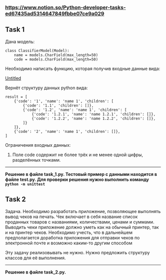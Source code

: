 ### https://www.notion.so/Python-developer-tasks-ed67435ad5314647849fbbe07ce9a029
## Task 1

Дана модель:

```
class ClassifierModel(Model):
    name = models.CharField(max_length=50)
    code = models.CharField(max_length=50)

```

Необходимо написать функцию, которая получив входные данные вида:

[Untitled](https://www.notion.so/7a608a520a414b1682fa55f4d490a406)

Вернёт структуру данных python вида:

```
result = [
    {'code': '1', 'name': 'name 1', 'children': [
        {'code': '1.1', 'children': []},
        {'code': '1.2', 'name': 'name 1', 'children': [
            {'code': '1.2.1', 'name': 'name 1.2.1', 'children': []},
            {'code': '1.2.2', 'name': 'name 1.2.2', 'children': []},
        ]}
    ]},
    {'code': '2', 'name': 'name 1', 'children': []},
]

```

Ограничения входных данных:

1. Поле code содержит не более трёх и не менее одной цифры, разделённых точками.
---
**Решение в файле task_1.py. Тестовый пример с данными находится в файле test.py. Для проверки решения нужно выполнить команду `python -m unittest`**


## Task 2

Задача. Необходимо разработать приложение, позволяющее выполнять вывод чеков на печать. Чек включает в себя название список проданных товаров с названиями, количествами, ценами и суммами.
Выводить чеки приложение должно уметь как на обычный принтер, так и на принтер чеков.
Необходимо учесть, что в дальнейшем предполагается доработка приложения для отправки чеков по электронной почте и возможно каким-то другим способом

Эту задачу реализовывать не нужно. Нужно предложить структуру классов для её выполнения.

---
**Решение в файле task_2.py.**

